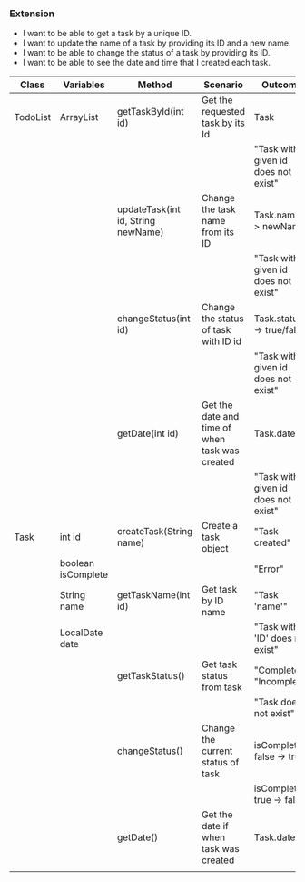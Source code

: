 ### Extension


- I want to be able to get a task by a unique ID.
- I want to update the name of a task by providing its ID and a new name.
- I want to be able to change the status of a task by providing its ID.
- I want to be able to see the date and time that I created each task.

| Class    | Variables          | Method                             | Scenario                                       | Outcome                             |
|----------|--------------------|------------------------------------|------------------------------------------------|-------------------------------------|
| TodoList | ArrayList<Task>    | getTaskById(int id)                | Get the requested task by its Id               | Task                                |
|          |                    |                                    |                                                | "Task with given id does not exist" |
|          |                    | updateTask(int id, String newName) | Change the task name from its ID               | Task.name -> newName                |
|          |                    |                                    |                                                | "Task with given id does not exist" |
|          |                    | changeStatus(int id)               | Change the status of task with ID id           | Task.status -> true/false           |
|          |                    |                                    |                                                | "Task with given id does not exist" |
|          |                    | getDate(int id)                    | Get the date and time of when task was created | Task.date                           |
|          |                    |                                    |                                                | "Task with given id does not exist" |
| Task     | int id             | createTask(String name)            | Create a task object                           | "Task created"                      |
|          | boolean isComplete |                                    |                                                | "Error"                             |
|          | String name        | getTaskName(int id)                | Get task by ID name                            | "Task 'name'"                       |
|          | LocalDate date     |                                    |                                                | "Task with 'ID' does not exist"     |
|          |                    | getTaskStatus()                    | Get task status from task                      | "Complete"/ "Incomplete"            |
|          |                    |                                    |                                                | "Task does not exist"               |
|          |                    | changeStatus()                     | Change the current status of task              | isComplete: false -> true           |
|          |                    |                                    |                                                | isComplete: true -> false           |
|          |                    | getDate()                          | Get the date if when task was created          | Task.date                           |
|          |                    |                                    |                                                |                                     |
